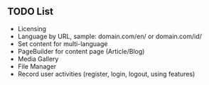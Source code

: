 ## TODO List
- Licensing
- Language by URL, sample: domain.com/en/ or domain.com/id/
- Set content for multi-language
- PageBuilder for content page (Article/Blog)
- Media Gallery
- File Manager
- Record user activities (register, login, logout, using features)